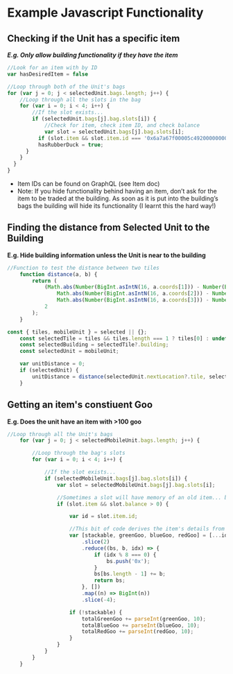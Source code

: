 # Example Javascript Functionality

## Checking if the Unit has a specific item

*********E.g. Only allow building functionality if they have the item*********

```jsx
//Look for an item with by ID
var hasDesiredItem = false

//Loop through both of the Unit's bags
for (var j = 0; j < selectedUnit.bags.length; j++) {
	//Loop through all the slots in the bag
	for (var i = 0; i < 4; i++) {
		//If the slot exists...
		if (selectedUnit.bags[j].bag.slots[i]) {
			//Check for item, check item ID, and check balance
			var slot = selectedUnit.bags[j].bag.slots[i];
		  if (slot.item && slot.item.id === '0x6a7a67f00005c49200000000000000050000000500000005' && slot.balance >= 1) {
          hasRubberDuck = true;
      }
    }
  }
}
```

- Item IDs can be found on GraphQL (see Item doc)
- Note: If you hide functionality behind having an item, don’t ask for the item to be traded at the building. As soon as it is put into the building’s bags the building will hide its functionality (I learnt this the hard way!)

## Finding the distance from Selected Unit to the Building

********E.g. Hide building information unless the Unit is near to the building********

```jsx
//Function to test the distance between two tiles
    function distance(a, b) {
        return (
            (Math.abs(Number(BigInt.asIntN(16, a.coords[1])) - Number(BigInt.asIntN(16, b.coords[1]))) +
                Math.abs(Number(BigInt.asIntN(16, a.coords[2])) - Number(BigInt.asIntN(16, b.coords[2]))) +
                Math.abs(Number(BigInt.asIntN(16, a.coords[3])) - Number(BigInt.asIntN(16, b.coords[3])))) /
            2
        );
    }

const { tiles, mobileUnit } = selected || {};
    const selectedTile = tiles && tiles.length === 1 ? tiles[0] : undefined;
    const selectedBuilding = selectedTile?.building;
    const selectedUnit = mobileUnit;

    var unitDistance = 0;
    if (selectedUnit) {
        unitDistance = distance(selectedUnit.nextLocation?.tile, selectedTile);
    }
```

## Getting an item's constiuent Goo

********E.g. Does the unit have an item with >100 goo********

```jsx
//Loop through all the Unit's bags
    for (var j = 0; j < selectedMobileUnit.bags.length; j++) {

        //Loop through the bag's slots
        for (var i = 0; i < 4; i++) {

            //If the slot exists...
            if (selectedMobileUnit.bags[j].bag.slots[i]) {
                var slot = selectedMobileUnit.bags[j].bag.slots[i];

                //Sometimes a slot will have memory of an old item... but if it does the balance will be 0
                if (slot.item && slot.balance > 0) {

                    var id = slot.item.id;

                    //This bit of code derives the item's details from its ID
                    var [stackable, greenGoo, blueGoo, redGoo] = [...id]
                        .slice(2)
                        .reduce((bs, b, idx) => {
                            if (idx % 8 === 0) {
                                bs.push('0x');
                            }
                            bs[bs.length - 1] += b;
                            return bs;
                        }, [])
                        .map((n) => BigInt(n))
                        .slice(-4);

                    if (!stackable) {
                        totalGreenGoo += parseInt(greenGoo, 10);
                        totalBlueGoo += parseInt(blueGoo, 10);
                        totalRedGoo += parseInt(redGoo, 10);
                    }               
                }
            }
        }
    }
```
